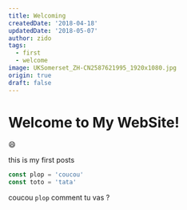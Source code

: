 ```yaml
---
title: Welcoming
createdDate: '2018-04-18'
updatedDate: '2018-05-07'
author: zido
tags:
  - first
  - welcome
image: UKSomerset_ZH-CN2587621995_1920x1080.jpg
origin: true
draft: false
---
```


# Welcome to My WebSite!

:smile:

this is my first posts

```javascript
const plop = 'coucou'
const toto = 'tata'
```

coucou `plop` comment tu vas ?
